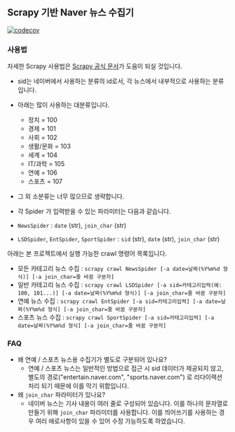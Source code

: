 ## Scrapy 기반 Naver 뉴스 수집기
[![codecov](https://codecov.io/gh/Damien-IR/naver_news_scraper/branch/master/graph/badge.svg?token=A799P1WGNH)](https://codecov.io/gh/Damien-IR/naver_news_scraper)

### 사용법

자세한 Scrapy 사용법은 [Scrapy 공식 문서](https://docs.scrapy.org/en/latest/intro/tutorial.html)가 도움이 되실 것입니다.

- sid는 네이버에서 사용하는 분류의 id로서, 각 뉴스에서 내부적으로 사용하는 분류입니다.
- 아래는 많이 사용하는 대분류입니다.
  * 정치 = 100
  * 경제 = 101
  * 사회 = 102
  * 생활/문화 = 103
  * 세계 = 104
  * IT/과학 = 105
  * 연예 = 106
  * 스포츠 = 107
- 그 외 소분류는 너무 많으므로 생략합니다.


- 각 Spider 가 입력받을 수 있는 파라미터는 다음과 같습니다.
- `NewsSpider` : `date` (str), `join_char` (str)
- `LSDSpider`, `EntSpider`, `SportSpider` : `sid` (str), `date` (str), `join_char` (str)

아래는 본 프로젝트에서 실행 가능한 crawl 명령어 목록입니다.
- 모든 카테고리 뉴스 수집 : `scrapy crawl NewsSpider [-a date=날짜(%Y%m%d 형식)] [-a join_char=줄 바꿈 구분자]`
- 일반 카테고리 뉴스 수집 : `scrapy crawl LSDSpider [-a sid=카테고리입력(예: 100, 101...)] [-a date=날짜(%Y%m%d 형식)] [-a join_char=줄 바꿈 구분자]`
- 연예 뉴스 수집 : `scrapy crawl EntSpider [-a sid=카테고리입력] [-a date=날짜(%Y%m%d 형식] [-a join_char=줄 바꿈 구분자]`
- 스포츠 뉴스 수집 : `scrapy crawl SportSpider [-a sid=카테고리입력] [-a date=날짜(%Y%m%d 형식] [-a join_char=줄 바꿈 구분자]`

### FAQ
- 왜 연예 / 스포츠 뉴스용 수집기가 별도로 구분되어 있나요?
  * 연예 / 스포츠 뉴스는 일반적인 방법으로 접근 시 sid 데이터가 제공되지 않고, 별도의 경로("entertain.naver.com", "sports.naver.com") 로 리다이렉션 처리 되기 때문에 이를 막기 위함입니다.
- 왜 `join_char` 파라미터가 있나요?
  * 네이버 뉴스는 기사 내용이 여러 줄로 구성되어 있습니다. 이를 하나의 문자열로 만들기 위해 `join_char` 파라미터를 사용합니다. 이를 띄어쓰기를 사용하는 경우 여러 애로사항이 있을 수 있어 수정 가능하도록 하였습니다.